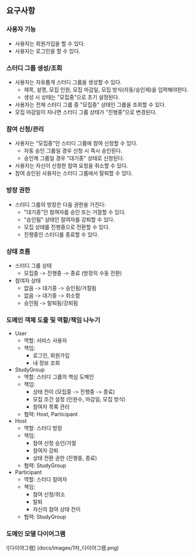 ## 요구사항
### 사용자 기능
- 사용자는 회원가입을 할 수 있다.
- 사용자는 로그인을 할 수 있다.

### 스터디 그룹 생성/조회
- 사용자는 자유롭게 스터디 그룹을 생성할 수 있다.
  - 제목, 설명, 모집 인원, 모집 마감일, 모집 방식(자동/승인제)을 입력해야한다.
  - 생성 시 상태는 "모집중"으로 초기 설정된다.
- 사용자는 전체 스터디 그룹 중 "모집중" 상태인 그룹을 조회할 수 있다.
- 모집 마감일이 지나면 스터디 그룹 상태가 "진행중"으로 변경된다.

### 참여 신청/관리
- 사용자는 "모집중"인 스터디 그룹에 참여 신청할 수 있다.
  - 자동 승인 그룹일 경우 신청 시 즉시 승인된다.
  - 승인제 그룹일 경우 "대기중" 상태로 신청된다.
- 사용자는 자신이 신청한 참여 요청을 취소할 수 있다.
- 참여 승인된 사용자는 스터디 그룹에서 탈퇴할 수 있다.

### 방장 권한
- 스터디 그룹의 방장은 다음 권한을 가진다:
  - "대기중"인 참여자를 승인 또는 거절할 수 있다.
  - "승인됨" 상태인 참여자를 강퇴할 수 있다.
  - 모집 상태를 진행중으로 전환할 수 있다.
  - 진행중인 스터디를 종료할 수 있다.

### 상태 흐름
- 스터디 그룹 상태
  - 모집중 -> 진행중 -> 종료 (방장의 수동 전환)
- 참여자 상태
  - 없음 -> 대기중 -> 승인됨/거절됨
  - 없음 -> 대기중 -> 취소함
  - 승인됨 -> 탈퇴됨/강퇴됨

### 도메인 객체 도출 및 역할/책임 나누기
- User
  - 역할: 서비스 사용자
  - 책임:
    - 로그인, 회원가입
    - 내 정보 조회
- StudyGroup
  - 역할: 스터디 그룹의 핵심 도메인
  - 책임: 
    - 상태 전이 (모집중 -> 진행중 -> 종료)
    - 모집 조건 설정 (인원수, 마감일, 모집 방식)
    - 참여자 목록 관리
  - 협력: Host, Participant
- Host
  - 역할: 스터디 방장
  - 책임:
    - 참여 신청 승인/거절
    - 참여자 강퇴
    - 상태 전환 권한 (진행중, 종료)
  - 협력: StudyGroup
- Participant
  - 역할: 스터디 참여자
  - 책임:
    - 참여 신청/취소
    - 탈퇴
    - 자신의 참여 상태 전이
  - 협력: StudyGroup
  
### 도메인 모델 다이어그램
![다이어그램] (docs/images/1차_다이어그램.png)
